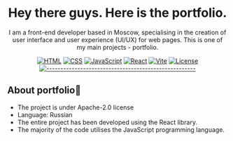 <h1 align="center">Hey there guys. Here is the portfolio.</h1> 

<p align="center">I am a front-end developer based in Moscow, specialising in the creation of user interface and user experience (UI/UX) for web pages. This is one of my main projects - portfolio.</p>

<span align="center">
  
  [![HTML](https://img.shields.io/badge/HTML-5-orange)](https://www.w3.org/html/)
  [![CSS](https://img.shields.io/badge/CSS-3-blue)](https://www.w3.org/Style/CSS/)
  [![JavaScript](https://img.shields.io/badge/JavaScript-yellow)](https://www.javascript.com/)
  [![React](https://img.shields.io/badge/React-17.0.2-blue)](https://reactjs.org/)
  [![Vite](https://img.shields.io/badge/Vite-3.0.0-green)](https://vitejs.dev/)
  [![License](https://img.shields.io/badge/License-Apache_2.0-blue.svg)](https://opensource.org/licenses/Apache-2.0)
  [![-----------------------------------------------------](https://raw.githubusercontent.com/andreasbm/readme/master/assets/lines/colored.png)](#table-of-contents)

</span>

## About portfolio🔎


* The project is under Apache-2.0 license
* Language: Russian
* The entire project has been developed using the React library.
* The majority of the code utilises the JavaScript programming language.
